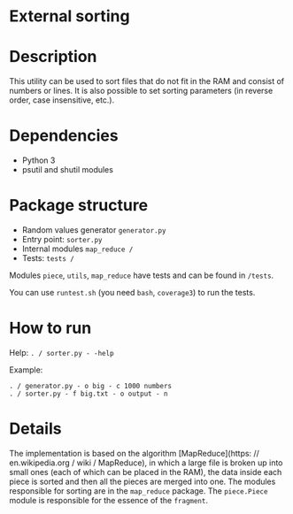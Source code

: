 # External sorting

# Description

This utility can be used to sort files that do not fit in the RAM and consist of numbers or lines. It is also possible to set sorting parameters (in reverse order, case insensitive, etc.).

# Dependencies

* Python 3
* psutil and shutil modules

# Package structure

* Random values generator `generator.py`
* Entry point: `sorter.py`
* Internal modules `map_reduce / `
* Tests: `tests / `

Modules `piece`, `utils`, `map_reduce` have tests and can be found in `/tests`.

You can use `runtest.sh` (you need `bash`, `coverage3`) to run the tests.

# How to run

Help: `. / sorter.py - -help`

Example:

```
. / generator.py - o big - c 1000 numbers
. / sorter.py - f big.txt - o output - n
```

# Details

The implementation is based on the algorithm [MapReduce](https: // en.wikipedia.org / wiki / MapReduce), in which a large file is broken up into small ones (each of which can be placed in the RAM), the data inside each piece is sorted and then all the pieces are merged into one. The modules responsible for sorting are in the `map_reduce` package. The `piece.Piece` module is responsible for the essence of the `fragment`.
